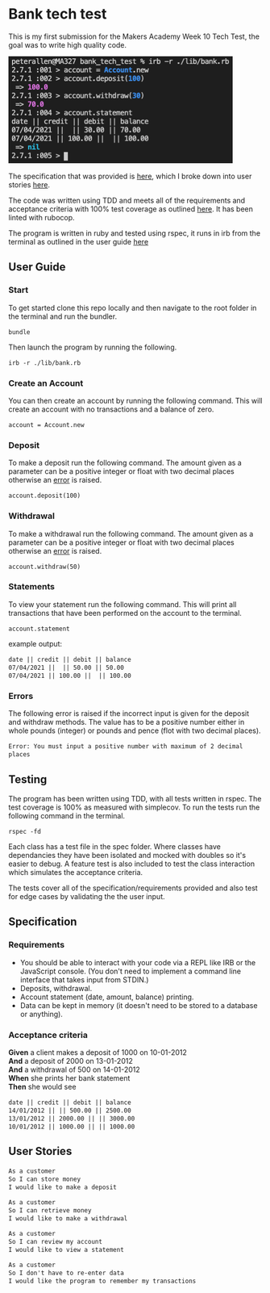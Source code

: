 # Bank tech test

This is my first submission for the Makers Academy Week 10 Tech Test, the goal was to write high quality code.

![Screenshot](https://github.com/peter-james-allen/bank-tech-test/blob/master/Bank.png?raw=true)

The specification that was provided is [here](#specification), which I broke down into user stories [here](#user-stories).

The code was written using TDD and meets all of the requirements and acceptance criteria with 100% test coverage as outlined [here](#testing). It has been linted with rubocop.

The program is written in ruby and tested using rspec, it runs in irb from the terminal as outlined in the user guide [here](#user-guide)

## User Guide

### Start

To get started clone this repo locally and then navigate to the root folder in the terminal and run the bundler.
```
bundle
``` 

Then launch the program by running the following.
```
irb -r ./lib/bank.rb
```

### Create an Account

You can then create an account by running the following command. This will create an account with no transactions and a balance of zero.
```
account = Account.new
```

### Deposit

To make a deposit run the following command. The amount given as a parameter can be a positive integer or float with two decimal places otherwise an [error](#errors) is raised.
```
account.deposit(100)
```

### Withdrawal

To make a withdrawal run the following command. The amount given as a parameter can be a positive integer or float with two decimal places otherwise an [error](#errors) is raised.
```
account.withdraw(50)
```

### Statements

To view your statement run the following command. This will print all transactions that have been performed on the account to the terminal.
```
account.statement
```
example output:
```
date || credit || debit || balance
07/04/2021 ||  || 50.00 || 50.00
07/04/2021 || 100.00 ||  || 100.00
```

### Errors

The following error is raised if the incorrect input is given for the deposit and withdraw methods. The value has to be a positive number either in whole pounds (integer) or pounds and pence (flot with two decimal places).
```
Error: You must input a positive number with maximum of 2 decimal places
```

## Testing

The program has been written using TDD, with all tests written in rspec. The test coverage is 100% as measured with simplecov. To run the tests run the following command in the terminal.
```
rspec -fd
```
Each class has a test file in the spec folder. Where classes have dependancies they have been isolated and mocked with doubles so it's easier to debug. A feature test is also included to test the class interaction which simulates the acceptance criteria.

The tests cover all of the specification/requirements provided and also test for edge cases by validating the the user input.

## Specification

### Requirements

* You should be able to interact with your code via a REPL like IRB or the JavaScript console.  (You don't need to implement a command line interface that takes input from STDIN.)
* Deposits, withdrawal.
* Account statement (date, amount, balance) printing.
* Data can be kept in memory (it doesn't need to be stored to a database or anything).

### Acceptance criteria

**Given** a client makes a deposit of 1000 on 10-01-2012  
**And** a deposit of 2000 on 13-01-2012  
**And** a withdrawal of 500 on 14-01-2012  
**When** she prints her bank statement  
**Then** she would see

```
date || credit || debit || balance
14/01/2012 || || 500.00 || 2500.00
13/01/2012 || 2000.00 || || 3000.00
10/01/2012 || 1000.00 || || 1000.00
```

## User Stories

```
As a customer
So I can store money
I would like to make a deposit
```
```
As a customer
So I can retrieve money
I would like to make a withdrawal
```
```
As a customer
So I can review my account
I would like to view a statement
```
```
As a customer
So I don't have to re-enter data
I would like the program to remember my transactions
```